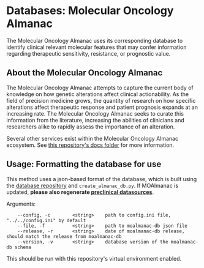 # Databases: Molecular Oncology Almanac
The Molecular Oncology Almanac uses its corresponding database to identify clinical relevant molecular features that may confer information regarding therapeutic sensitivity, resistance, or prognostic value. 

## About the Molecular Oncology Almanac
The Molecular Oncology Almanac attempts to capture the current body of knowledge on how genetic alterations affect clinical actionability. As the field of precision medicine grows, the quantity of research on how specific alterations affect therapeutic response and patient prognosis expands at an increasing rate. The Molecular Oncology Almanac seeks to curate this information from the literature, increasing the abilities of clinicians and researchers alike to rapidly assess the importance of an alteration. 

Several other services exist within the Molecular Oncology Almanac ecosystem. See [this repository's docs folder](/docs/) for more information.

## Usage: Formatting the database for use
This method uses a json-based format of the database, which is built using the [database repository](https://github.com/vanallenlab/moalmanac-db) and `create_almanac_db.py`. If MOAlmanac is updated, **please also regenerate [preclinical datasources](../preclinical/)**.

Arguments:
```
    --config, -c        <string>    path to config.ini file, "../../config.ini" by default
    --file, -f          <string>    path to moalmanac-db json file
    --release, -r       <string>    date of moalmanac-db release, should match the release from moalmanac-db
    --version, -v       <string>    database version of the moalmanac-db schema
```

This should be run with this repository's virtual environment enabled. 
